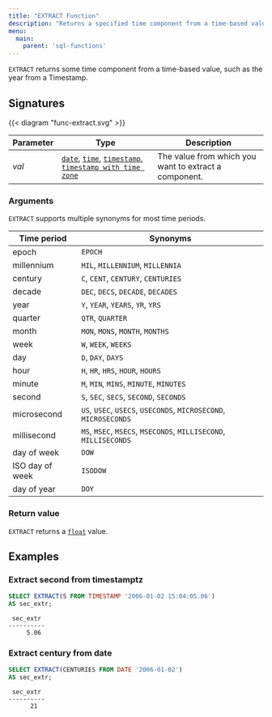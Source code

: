 ```yaml
---
title: "EXTRACT Function"
description: "Returns a specified time component from a time-based value"
menu:
  main:
    parent: 'sql-functions'
---
```


`EXTRACT` returns some time component from a time-based value, such as the year from a Timestamp.

## Signatures

{{< diagram "func-extract.svg" >}}

Parameter | Type                                                                                                                                                | Description
----------|-----------------------------------------------------------------------------------------------------------------------------------------------------|------------
_val_ | [`date`](../../types/date), [`time`](../../types/time), [`timestamp`](../../types/timestamp), [`timestamp with time zone`](../../types/timestamptz) | The value from which you want to extract a component.

### Arguments

`EXTRACT` supports multiple synonyms for most time periods.

Time period | Synonyms
------------|---------
epoch | `EPOCH`
millennium   | `MIL`, `MILLENNIUM`, `MILLENNIA`
century | `C`, `CENT`, `CENTURY`, `CENTURIES`
decade  |  `DEC`, `DECS`, `DECADE`, `DECADES`
 year | `Y`, `YEAR`, `YEARS`, `YR`, `YRS`
 quarter  | `QTR`, `QUARTER`
 month | `MON`, `MONS`, `MONTH`, `MONTHS`
 week | `W`, `WEEK`, `WEEKS`
 day  | `D`, `DAY`, `DAYS`
 hour   |`H`, `HR`, `HRS`, `HOUR`, `HOURS`
 minute | `M`, `MIN`, `MINS`, `MINUTE`, `MINUTES`
 second | `S`, `SEC`, `SECS`, `SECOND`, `SECONDS`
 microsecond  | `US`, `USEC`, `USECS`, `USECONDS`, `MICROSECOND`, `MICROSECONDS`
 millisecond | `MS`, `MSEC`, `MSECS`, `MSECONDS`, `MILLISECOND`, `MILLISECONDS`
 day of week |`DOW`
 ISO day of week | `ISODOW`
 day of year | `DOY`

### Return value

`EXTRACT` returns a [`float`](../../types/float) value.

## Examples

### Extract second from timestamptz

```sql
SELECT EXTRACT(S FROM TIMESTAMP '2006-01-02 15:04:05.06')
AS sec_extr;
```
```nofmt
 sec_extr
----------
     5.06
```

### Extract century from date

```sql
SELECT EXTRACT(CENTURIES FROM DATE '2006-01-02')
AS sec_extr;
```
```nofmt
 sec_extr
----------
      21
```
